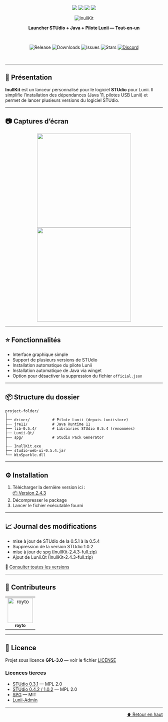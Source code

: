 <a name="readme-top"></a>

<p align="center">
  <img src="https://forthebadge.com/images/badges/made-with-c-sharp.svg"/>
  <img src="https://forthebadge.com/images/badges/0-percent-optimized.svg"/>
  <img src="https://forthebadge.com/images/badges/built-with-love.svg"/>
  <img src="https://forthebadge.com/images/badges/works-on-my-machine.svg"/>
</p>

<div align="center">
  <img src="https://i.imgur.com/Vzp4ZN7.png" alt="InullKit"/>
  <br />
  <p><b>Launcher STUdio + Java + Pilote Lunii — Tout-en-un</b></p>
  <br />
  <p align="center">
    <img src="https://img.shields.io/github/v/release/Seph29/LuniiKit_App?label=Version&style=for-the-badge" alt="Release"/>
    <img src="https://img.shields.io/github/downloads/Seph29/LuniiKit_App/total?label=Downloads&style=for-the-badge" alt="Downloads"/>
    <img src="https://img.shields.io/github/issues/Seph29/LuniiKit_App?label=Issues&style=for-the-badge" alt="Issues"/>
    <img src="https://img.shields.io/github/stars/Seph29/LuniiKit_App?style=for-the-badge" alt="Stars"/>
    <a href="https://discord.gg/jg9MjHBWQC"><img src="https://img.shields.io/discord/911349645752541244?label=Discord&logo=discord&style=for-the-badge&color=5865F2" alt="Discord"/></a>

  </p>
  <br />
</div>

---

## 📖 Présentation

**InullKit** est un lanceur personnalisé pour le logiciel **STUdio** pour Lunii. Il simplifie l’installation des dépendances (Java 11, pilotes USB Lunii) et permet de lancer plusieurs versions du logiciel STUdio.

---

## 📷 Captures d’écran

<p align="center">
  <img src="https://i.imgur.com/NhB6DQN.png" width="300"/>
  <img src="https://i.imgur.com/9ScXZfR.png" width="300"/>
</p>

---

## ⭐️ Fonctionnalités

- Interface graphique simple
- Support de plusieurs versions de STUdio
- Installation automatique du pilote Lunii
- Installation automatique de Java via winget
- Option pour désactiver la suppression du fichier `official.json`

---

## 📦 Structure du dossier

```
project-folder/
│
├── driver/          # Pilote Lunii (depuis Luniistore)
├── jre11/           # Java Runtime 11
├── lib-0.5.4/       # Librairies STUdio 0.5.4 (renommées)
├── Lunii-Qt/
├── spg/             # Studio Pack Generator
│
├── InullKit.exe
├── studio-web-ui-0.5.4.jar
└── WinSparkle.dll
```

---

## ⚙️ Installation

1. Télécharger la dernière version ici :  
   [📦 Version 2.4.3](https://github.com/Seph29/LuniiKit_App/releases/tag/2.4.3)
2. Décompresser le package
3. Lancer le fichier exécutable fourni

---

## 📈 Journal des modifications

- mise à jour de STUdio de la 0.5.1 à la 0.5.4
- Suppression de la version STUdio 1.0.2
- mise à jour de spg (InullKit-2.4.3-full.zip)
- Ajout de Lunii.Qt (InullKit-2.4.3-full.zip)

📄 [Consulter toutes les versions](https://github.com/Seph29/LuniiKit_App/tags)

---

## 👥 Contributeurs

<table>
  <tr>
    <td align="center">
      <a href="https://github.com/royto">
        <img src="https://avatars.githubusercontent.com/u/6990995?v=4" width="80" alt="royto"/>
        <br /><sub><b>royto</b></sub>
      </a>
    </td>
  </tr>
</table>

---

## 📄 Licence

Projet sous licence **GPL-3.0** — voir le fichier [LICENSE](LICENSE)

### Licences tierces

- [STUdio 0.3.1](https://github.com/marian-m12l/studio) — MPL 2.0  
- [STUdio 0.4.2 / 1.0.2](https://github.com/kairoh/studio) — MPL 2.0  
- [SPG](https://github.com/jersou/studio-pack-generator) — MIT  
- [Lunii-Admin](https://github.com/olup/lunii-admin)

---

<p align="right"><a href="#readme-top">⬆️ Retour en haut</a></p>
